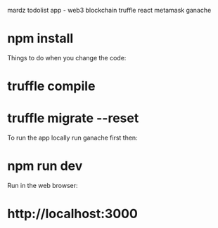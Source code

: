 mardz todolist app - web3 blockchain truffle react metamask ganache

  # npm install

Things to do when you change the code:

  # truffle compile

  # truffle migrate --reset

To run the app locally run ganache first then:

  # npm run dev
  
Run in the web browser:

  # http://localhost:3000

